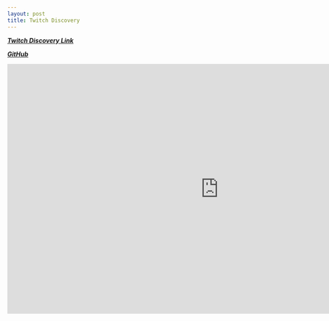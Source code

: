 ```yaml
---
layout: post
title: Twitch Discovery 
---
```


***[Twitch Discovery Link](http://54.174.196.87:5000)***

***[GitHub](https://github.com/JohnWinter/Twitch_Discovery_Project)***

<iframe src="https://docs.google.com/presentation/d/1fDKFMsJwFS5MEBrvggzGaGh_91JU3-5rzNi6Gx8VzgU/embed?start=false&loop=false&delayms=3000" frameborder="0" width="960" height="569" allowfullscreen="true" mozallowfullscreen="true" webkitallowfullscreen="true"></iframe>


 
    
